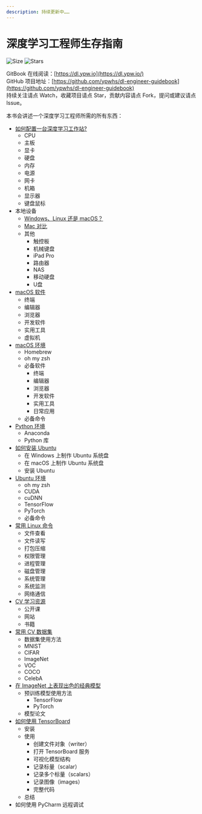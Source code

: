 ```yaml
---
description: 持续更新中……
---
```


# 深度学习工程师生存指南

![Size](https://img.shields.io/github/repo-size/ypwhs/dl-engineer-guidebook.svg)  ![Stars](https://img.shields.io/github/stars/ypwhs/dl-engineer-guidebook.svg)

GitBook 在线阅读：[https://dl.ypw.io](https://dl.ypw.io/)  
GitHub 项目地址：[https://github.com/ypwhs/dl-engineer-guidebook](https://github.com/ypwhs/dl-engineer-guidebook)  
持续关注请点 Watch，收藏项目请点 Star，贡献内容请点 Fork，提问或建议请点 Issue。

本书会讲述一个深度学习工程师所需的所有东西：

* [如何配置一台深度学习工作站?](how-to-build-deep-learning-workstation.md)
  * CPU
  * 主板
  * 显卡
  * 硬盘
  * 内存
  * 电源
  * 网卡
  * 机箱
  * 显示器
  * 键盘鼠标
* 本地设备
  * [Windows、Linux 还是 macOS？](windows-linux-or-macos.md)
  * [Mac 对比](mac-compare.md)
  * 其他
    * 触控板
    * 机械键盘
    * iPad Pro
    * 路由器
    * NAS
    * 移动硬盘
    * U盘
* [macOS 软件](macos-software.md)
  * 终端
  * 编辑器
  * 浏览器
  * 开发软件
  * 实用工具
  * 虚拟机
* [macOS 环境](macos-environment.md)
  * Homebrew
  * oh my zsh
  * 必备软件
    * 终端
    * 编辑器
    * 浏览器
    * 开发软件
    * 实用工具
    * 日常应用
  * 必备命令
* [Python 环境](python-environment.md)
  * Anaconda
  * Python 库
* [如何安装 Ubuntu](how-to-install-ubuntu.md)
  * 在 Windows 上制作 Ubuntu 系统盘
  * 在 macOS 上制作 Ubuntu 系统盘
  * 安装 Ubuntu
* [Ubuntu 环境](ubuntu-environment.md)
  * oh my zsh
  * CUDA
  * cuDNN
  * TensorFlow
  * PyTorch
  * 必备命令
* [常用 Linux 命令](linux-command.md)
  * 文件查看
  * 文件读写
  * 打包压缩
  * 权限管理
  * 进程管理
  * 磁盘管理
  * 系统管理
  * 系统监测
  * 网络通信
* [CV 学习资源](cv-resources.md)
  * 公开课
  * 网站
  * 书籍
* [常用 CV 数据集](cv-dataset.md)
  * 数据集使用方法
  * MNIST
  * CIFAR
  * ImageNet
  * VOC
  * COCO
  * CelebA
* [在 ImageNet 上表现出色的经典模型](best-models-on-imagenet.md)
  * 预训练模型使用方法
    * TensorFlow
    * PyTorch
  * 模型论文
* [如何使用 TensorBoard](how-to-use-tensorboard.md)
  * 安装
  * 使用
    * 创建文件对象（writer）
    * 打开 TensorBoard 服务
    * 可视化模型结构
    * 记录标量（scalar）
    * 记录多个标量（scalars）
    * 记录图像（images）
    * 完整代码
  * 总结
* 如何使用 PyCharm 远程调试

